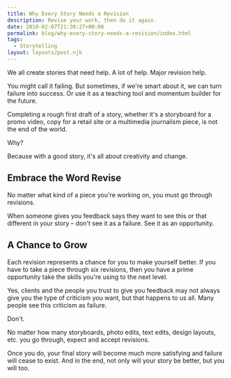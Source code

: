 ```yaml
---
title: Why Every Story Needs a Revision
description: Revise your work, then do it again.
date: 2010-02-07T21:30:27+00:00
permalink: blog/why-every-story-needs-a-revision/index.html
tags:
  - Storytelling
layout: layouts/post.njk
---
```


We all create stories that need help. A lot of help. Major revision help.

You might call it failing. But sometimes, if we're smart about it, we can turn failure into success. Or use it as a teaching tool and momentum builder for the future.

Completing a rough first draft of a story, whether it's a storyboard for a promo video, copy for a retail site or a multimedia journalism piece, is not the end of the world.

Why?

Because with a good story, it's all about creativity and change.

## Embrace the Word Revise

No matter what kind of a piece you're working on, you must go through revisions.

When someone gives you feedback says they want to see this or that different in your story – don't see it as a failure. See it as an opportunity.

## A Chance to Grow

Each revision represents a chance for you to make yourself better. If you have to take a piece through six revisions, then you have a prime opportunity take the skills you're using to the next level.

Yes, clients and the people you trust to give you feedback may not always give you the type of criticism you want, but that happens to us all. Many people see this criticism as failure.

Don't.

No matter how many storyboards, photo edits, text edits, design layouts, etc. you go through, expect and accept revisions.

Once you do, your final story will become much more satisfying and failure will cease to exist. And in the end, not only will your story be better, but you will too.
